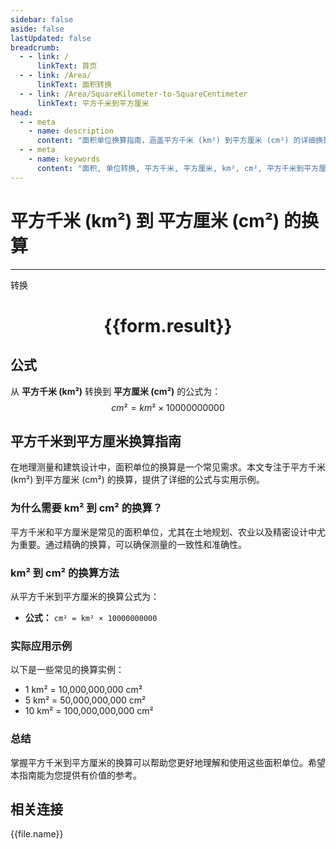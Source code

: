 ```yaml
---
sidebar: false
aside: false
lastUpdated: false
breadcrumb:
  - - link: /
      linkText: 首页
  - - link: /Area/
      linkText: 面积转换
  - - link: /Area/SquareKilometer-to-SquareCentimeter
      linkText: 平方千米到平方厘米
head:
  - - meta
    - name: description
      content: "面积单位换算指南，涵盖平方千米 (km²) 到平方厘米 (cm²) 的详细换算公式与说明。"
  - - meta
    - name: keywords
      content: "面积, 单位转换, 平方千米, 平方厘米, km², cm², 平方千米到平方厘米, 面积转换指南"
---
```

# 平方千米 (km²) 到 平方厘米 (cm²) 的换算
---
<script setup>
import { onMounted, reactive, inject, ref } from 'vue'
import { NButton, NForm, NFormItem, NInput, NInputNumber, NSelect, NCard, useMessage,NGrid ,NGi } from 'naive-ui'
import { defineClientComponent } from 'vitepress'
import { Area } from '../../files';

const convert = inject('convert')

const form = reactive({
  number: null,
  result: '',
})

const convertHandler = () => {
  if (form.number !== null && !isNaN(form.number)) {
    const convertedValue = parseFloat(form.number) * 10000000000
    form.result = `${form.number}km² = ${convertedValue.toFixed(2)}cm²`
  } else {
    form.result = '请输入有效的数值。'
  }
}
</script>

<n-form size="large" :model="form">
  <n-form-item label="平方千米 (km²)">
    <n-input-number v-model:value="form.number" placeholder="输入平方千米" style="width: 100%" />
  </n-form-item>
  <n-form-item>
    <n-button type="primary" @click="convertHandler" block>转换</n-button>
  </n-form-item>
</n-form>

<n-card  embedded :bordered="false" hoverable>
  <div  style="text-align:center">
    <h1>{{form.result}}</h1>
  </div>
</n-card>

## 公式

从 **平方千米 (km²)** 转换到 **平方厘米 (cm²)** 的公式为：
$$ cm² = km² \times 10000000000 $$

## 平方千米到平方厘米换算指南

在地理测量和建筑设计中，面积单位的换算是一个常见需求。本文专注于平方千米 (km²) 到平方厘米 (cm²) 的换算，提供了详细的公式与实用示例。

### 为什么需要 km² 到 cm² 的换算？

平方千米和平方厘米是常见的面积单位，尤其在土地规划、农业以及精密设计中尤为重要。通过精确的换算，可以确保测量的一致性和准确性。

### km² 到 cm² 的换算方法

从平方千米到平方厘米的换算公式为：

- **公式：** `cm² = km² × 10000000000`

### 实际应用示例

以下是一些常见的换算实例：

- 1 km² = 10,000,000,000 cm²
- 5 km² = 50,000,000,000 cm²
- 10 km² = 100,000,000,000 cm²

### 总结

掌握平方千米到平方厘米的换算可以帮助您更好地理解和使用这些面积单位。希望本指南能为您提供有价值的参考。

## 相关连接
<n-grid x-gap="12" :cols="3">
  <n-gi v-for="(file, index) in Area" :key="index">
    <n-button
      text
      tag="a"
      :href="file.path"
      type="primary"
    >
      {{file.name}}
    </n-button>
  </n-gi>
</n-grid>
